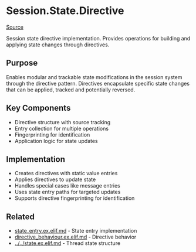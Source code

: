 # Session.State.Directive
[Source](/github/ai/genai_all/genai_core/lib/vnext_genai/thread/session/state/directive.ex)

Session state directive implementation. Provides operations for building and applying state changes through directives.

## Purpose
Enables modular and trackable state modifications in the session system through the directive pattern. Directives encapsulate specific state changes that can be applied, tracked and potentially reversed.

## Key Components
- Directive structure with source tracking
- Entry collection for multiple operations
- Fingerprinting for identification
- Application logic for state updates

## Implementation
- Creates directives with static value entries
- Applies directives to update state
- Handles special cases like message entries
- Uses state entry paths for targeted updates
- Supports directive fingerprinting for identification

## Related
- [state_entry.ex.elif.md](state_entry.ex.elif.md) - State entry implementation
- [directive_behaviour.ex.elif.md](directive/directive_behaviour.ex.elif.md) - Directive behavior
- [../../state.ex.elif.md](../../state.ex.elif.md) - Thread state structure